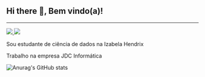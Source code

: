 

## Hi there 👋, Bem vindo(a)!
----


<a href="mailto:anapinheiro0404@gmail.com" alt="gmail" target="_blank">

<img src="https://img.shields.io/badge/-Gmail-FF0000?style=flat-square&labelColor=FF0000&logo=gmail&logoColor=white&link=mailto:anapinheiro0404@gmail.com" />

</a>

<a href="https://www.linkedin.com/in/ana-pego" alt="linkedin" target="_blank">

<img src="https://img.shields.io/badge/LinkedIn-%230077B5.svg?&style=flat-square&logo=linkedin&logoColor=white">

</a>


Sou estudante de ciência de dados na Izabela Hendrix

Trabalho na empresa JDC Informática

![Anurag's GitHub stats](https://github-readme-stats.vercel.app/api?username=anamariapego&show_icons=true&theme=dark)
